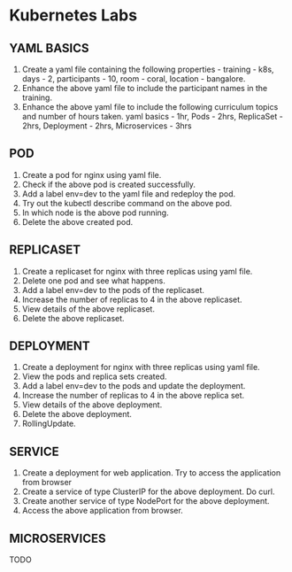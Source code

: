# Kubernetes Labs

## YAML BASICS

1.  Create a yaml file containing the following properties -
    training - k8s, days - 2, participants - 10, room - coral, location - bangalore.
2.  Enhance the above yaml file to include the participant names in the training.
3.  Enhance the above yaml file to include the following curriculum topics and number of hours taken.
    yaml basics - 1hr, Pods - 2hrs, ReplicaSet - 2hrs, Deployment - 2hrs, Microservices - 3hrs

## POD

1.  Create a pod for nginx using yaml file.
2.  Check if the above pod is created successfully.
3.  Add a label env=dev to the yaml file and redeploy the pod.
4.  Try out the kubectl describe command on the above pod.
5.  In which node is the above pod running.
6.  Delete the above created pod.

## REPLICASET

1.  Create a replicaset for nginx with three replicas using yaml file.
2.  Delete one pod and see what happens.
3.  Add a label env=dev to the pods of the replicaset.
4.  Increase the number of replicas to 4 in the above replicaset.
5.  View details of the above replicaset.
6.  Delete the above replicaset.

## DEPLOYMENT

1.  Create a deployment for nginx with three replicas using yaml file.
2.  View the pods and replica sets created.
3.  Add a label env=dev to the pods and update the deployment.
4.  Increase the number of replicas to 4 in the above replica set.
5.  View details of the above deployment.
6.  Delete the above deployment.
7.  RollingUpdate.

## SERVICE

1.  Create a deployment for web application. Try to access the application from browser
2.  Create a service of type ClusterIP for the above deployment. Do curl.
3.  Create another service of type NodePort for the above deployment.
4.  Access the above application from browser.

## MICROSERVICES

TODO

  

